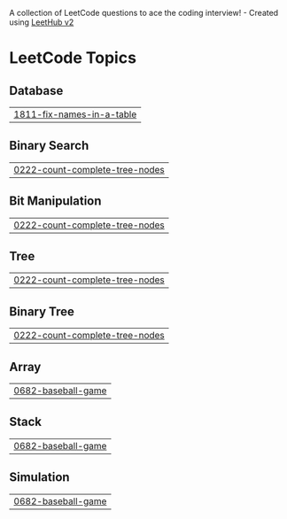 A collection of LeetCode questions to ace the coding interview! - Created using [LeetHub v2](https://github.com/arunbhardwaj/LeetHub-2.0)
<!---LeetCode Topics Start-->
# LeetCode Topics
## Database
|  |
| ------- |
| [1811-fix-names-in-a-table](https://github.com/sang9984/LeetCode-Algo/tree/master/1811-fix-names-in-a-table) |
## Binary Search
|  |
| ------- |
| [0222-count-complete-tree-nodes](https://github.com/sang9984/LeetCode-Algo/tree/master/0222-count-complete-tree-nodes) |
## Bit Manipulation
|  |
| ------- |
| [0222-count-complete-tree-nodes](https://github.com/sang9984/LeetCode-Algo/tree/master/0222-count-complete-tree-nodes) |
## Tree
|  |
| ------- |
| [0222-count-complete-tree-nodes](https://github.com/sang9984/LeetCode-Algo/tree/master/0222-count-complete-tree-nodes) |
## Binary Tree
|  |
| ------- |
| [0222-count-complete-tree-nodes](https://github.com/sang9984/LeetCode-Algo/tree/master/0222-count-complete-tree-nodes) |
## Array
|  |
| ------- |
| [0682-baseball-game](https://github.com/sang9984/LeetCode-Algo/tree/master/0682-baseball-game) |
## Stack
|  |
| ------- |
| [0682-baseball-game](https://github.com/sang9984/LeetCode-Algo/tree/master/0682-baseball-game) |
## Simulation
|  |
| ------- |
| [0682-baseball-game](https://github.com/sang9984/LeetCode-Algo/tree/master/0682-baseball-game) |
<!---LeetCode Topics End-->